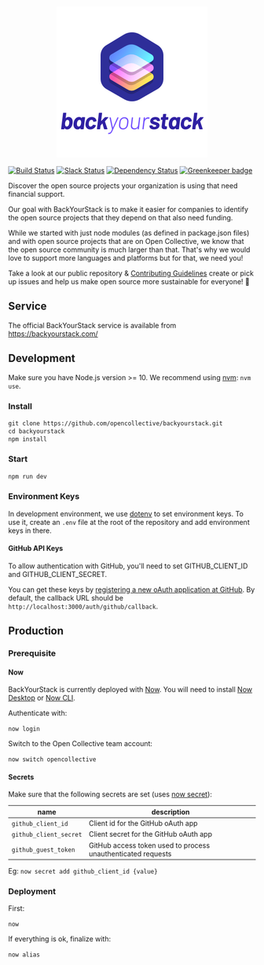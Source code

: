 <p align="center">
  <a href="https://backyourstack.com/"><img width="308" height="308" src="src/static/img/logo-og-1.png" alt="BackYourStack"></a>
</p>

[![Build Status](https://travis-ci.org/opencollective/backyourstack.svg?branch=master)](https://travis-ci.org/opencollective/backyourstack)
[![Slack Status](https://slack.opencollective.org/badge.svg)](https://slack.opencollective.org)
[![Dependency Status](https://david-dm.org/opencollective/backyourstack/status.svg)](https://david-dm.org/opencollective/backyourstack)
[![Greenkeeper badge](https://badges.greenkeeper.io/opencollective/backyourstack.svg)](https://greenkeeper.io/)

Discover the open source projects your organization is using that need financial support.

Our goal with BackYourStack is to make it easier for companies to identify the open source projects that they depend on that also need funding.

While we started with just node modules (as defined in package.json files) and with open source projects that are on Open Collective, we know that the open source community is much larger than that. That's why we would love to support more languages and platforms but for that, we need you!

Take a look at our public repository & [Contributing Guidelines](https://github.com/opencollective/backyourstack/blob/master/CONTRIBUTING.md) create or pick up issues and help us make open source more sustainable for everyone! 🙌

## Service

The official BackYourStack service is available from https://backyourstack.com/

## Development

Make sure you have Node.js version >= 10. We recommend using [nvm](https://github.com/creationix/nvm): `nvm use`.

### Install

```
git clone https://github.com/opencollective/backyourstack.git
cd backyourstack
npm install
```

### Start

`npm run dev`

### Environment Keys

In development environment, we use [dotenv](https://github.com/motdotla/dotenv) to set environment keys. To use it, create an `.env` file at the root of the repository and add environment keys in there.

#### GitHub API Keys

To allow authentication with GitHub, you'll need to set GITHUB_CLIENT_ID and GITHUB_CLIENT_SECRET.

You can get these keys by [registering a new oAuth application at GitHub](https://github.com/settings/applications/new). By default, the callback URL should be `http://localhost:3000/auth/github/callback`.

## Production

### Prerequisite

#### Now

BackYourStack is currently deployed with [Now](https://zeit.co/now). You will need to install [Now Desktop](https://github.com/zeit/now-desktop) or [Now CLI](https://github.com/zeit/now-cli).

Authenticate with:

`now login`

Switch to the Open Collective team account:

`now switch opencollective`

#### Secrets

Make sure that the following secrets are set (uses [now secret](https://zeit.co/docs/getting-started/secrets)):

| name                   | description |
| ---------------------- | ----------- |
| `github_client_id`     | Client id for the GitHub oAuth app |
| `github_client_secret` | Client secret for the GitHub oAuth app |
| `github_guest_token`   | GitHub access token used to process unauthenticated requests |

Eg: `now secret add github_client_id {value}`

### Deployment

First:

`now`

If everything is ok, finalize with:

`now alias`

